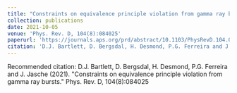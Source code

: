 ```yaml
---
title: "Constraints on equivalence principle violation from gamma ray bursts"
collection: publications
date: 2021-10-05
venue: 'Phys. Rev. D, 104(8):084025'
paperurl: 'https://journals.aps.org/prd/abstract/10.1103/PhysRevD.104.084025'
citation: 'D.J. Bartlett, D. Bergsdal, H. Desmond, P.G. Ferreira and J. Jasche (2021). &quot;Constraints on equivalence principle violation from gamma ray bursts.&quot; <i>Phys. Rev. D, 104(8):084025</i>.'
---
```


Recommended citation: D.J. Bartlett, D. Bergsdal, H. Desmond, P.G. Ferreira and J. Jasche (2021). "Constraints on equivalence principle violation from gamma ray bursts." Phys. Rev. D, 104(8):084025

